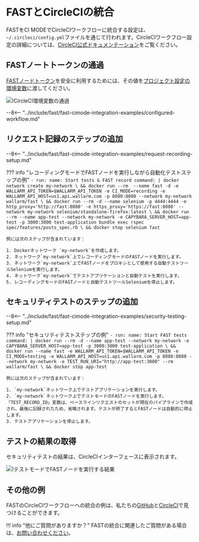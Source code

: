 [circleci-config-yaml]:         https://circleci.com/docs/2.0/writing-yaml/#section=configuration
[fast-node-token]:              ../../operations/create-node.md
[circleci-set-env-var]:         https://circleci.com/docs/2.0/env-vars/#setting-an-environment-variable-in-a-project
[circleci-example-env-var]:     ../../../images/fast/poc/common/examples/circleci-cimode/circleci-env-var-example.png
[fast-example-result]:          ../../../images/fast/poc/common/examples/circleci-cimode/circleci-example.png
[fast-ci-mode-record]:          ../ci-mode-recording.md#environment-variables-in-recording-mode
[fast-ci-mode-test]:            ../ci-mode-testing.md#environment-variables-in-testing-mode
[mail-to-us]:                   mailto:support@wallarm.com
[fast-examples-github]:         https://github.com/wallarm/fast-examples 
[fast-example-circleci]:        https://circleci.com/gh/wallarm/fast-example-circleci-dvwa-integration


# FASTとCircleCIの統合

FASTをCI MODEでCircleCIワークフローに統合する設定は、`~/.circleci/config.yml`ファイルを通じて行われます。CircleCIワークフロー設定の詳細については、[CircleCI公式ドキュメンテーション][circleci-config-yaml]をご覧ください。

## FASTノートトークンの通過

[FASTノードトークン][fast-node-token]を安全に利用するためには、その値を[プロジェクト設定の環境変数][circleci-set-env-var]に渡してください。

![!CircleCI環境変数の通過][circleci-example-env-var]

--8<-- "../include/fast/fast-cimode-integration-examples/configured-workflow.md"

## リクエスト記録のステップの追加

--8<-- "../include/fast/fast-cimode-integration-examples/request-recording-setup.md"

??? info "レコーディングモードでFASTノードを実行しながら自動化テストステップの例"
    ```
    - run:
          name: Start tests & FAST record
          command: |
            docker network create my-network \
            && docker run --rm  --name fast -d -e WALLARM_API_TOKEN=$WALLARM_API_TOKEN -e CI_MODE=recording -e WALLARM_API_HOST=us1.api.wallarm.com -p 8080:8080 --network my-network wallarm/fast \
            && docker run --rm -d --name selenium -p 4444:4444 -e http_proxy='http://fast:8080' -e https_proxy='https://fast:8080' --network my-network selenium/standalone-firefox:latest \
            && docker run --rm --name app-test --network my-network -e CAPYBARA_SERVER_HOST=app-test -p 3000:3000 test-application bundle exec rspec spec/features/posts_spec.rb \
            && docker stop selenium fast 
    ```

    例には次のステップが含まれています：

    1. Dockerネットワーク `my-network`を作成します。
    2. ネットワーク`my-network`上でレコーディングモードのFASTノードを実行します。
    3. ネットワーク`my-network`上でFASTノードをプロキシとして使用する自動テストツールSeleniumを実行します。
    4. ネットワーク`my-network`でテストアプリケーションと自動テストを実行します。
    5. レコーディングモードのFASTノードと自動テストツールSeleniumを停止します。

## セキュリティテストのステップの追加

--8<-- "../include/fast/fast-cimode-integration-examples/security-testing-setup.md"

??? info "セキュリティテストステップの例"
    ```
    - run:
        name: Start FAST tests
        command: |
          docker run --rm -d --name app-test --network my-network -e CAPYBARA_SERVER_HOST=app-test -p 3000:3000 test-application \
          && docker run --name fast -e WALLARM_API_TOKEN=$WALLARM_API_TOKEN -e CI_MODE=testing -e WALLARM_API_HOST=us1.api.wallarm.com -p 8080:8080 --network my-network -e TEST_RUN_URI="http://app-test:3000" --rm wallarm/fast \
          && docker stop app-test
    ```

    例には次のステップが含まれています：

    1. `my-network`ネットワーク上でテストアプリケーションを実行します。
    2. `my-network`ネットワーク上でテストモードのFASTノードを実行します。「TEST_RECORD_ID」変数は、ベースラインリクエストのセットが現在のパイプラインで作成され、最後に記録されたため、省略されます。テストが終了するとFASTノードは自動的に停止します。
    3. テストアプリケーションを停止します。

## テストの結果の取得

セキュリティテストの結果は、CircleCIインターフェースに表示されます。

![!テストモードでFASTノードを実行する結果][fast-example-result]

## その他の例

FASTのCircleCIワークフローへの統合の例は、私たちの[GitHub][fast-examples-github]と[CircleCI][fast-example-circleci]で見つけることができます。

!!! info "他にご質問がありますか？"
    FASTの統合に関連したご質問がある場合は、[お問い合わせください][mail-to-us]。
